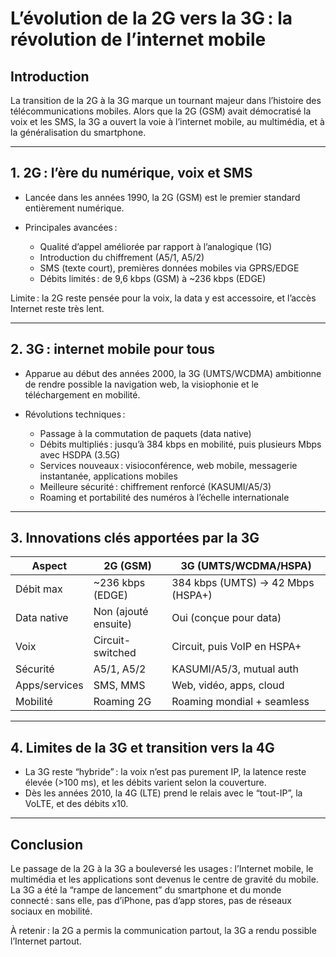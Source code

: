 # L’évolution de la 2G vers la 3G : la révolution de l’internet mobile

## Introduction

La transition de la 2G à la 3G marque un tournant majeur dans l’histoire des télécommunications mobiles. Alors que la 2G (GSM) avait démocratisé la voix et les SMS, la 3G a ouvert la voie à l’internet mobile, au multimédia, et à la généralisation du smartphone.

---

## 1. 2G : l’ère du numérique, voix et SMS

* Lancée dans les années 1990, la 2G (GSM) est le premier standard entièrement numérique.
* Principales avancées :

  * Qualité d’appel améliorée par rapport à l’analogique (1G)
  * Introduction du chiffrement (A5/1, A5/2)
  * SMS (texte court), premières données mobiles via GPRS/EDGE
  * Débits limités : de 9,6 kbps (GSM) à \~236 kbps (EDGE)

Limite : la 2G reste pensée pour la voix, la data y est accessoire, et l’accès Internet reste très lent.

---

## 2. 3G : internet mobile pour tous

* Apparue au début des années 2000, la 3G (UMTS/WCDMA) ambitionne de rendre possible la navigation web, la visiophonie et le téléchargement en mobilité.
* Révolutions techniques :

  * Passage à la commutation de paquets (data native)
  * Débits multipliés : jusqu’à 384 kbps en mobilité, puis plusieurs Mbps avec HSDPA (3.5G)
  * Services nouveaux : visioconférence, web mobile, messagerie instantanée, applications mobiles
  * Meilleure sécurité : chiffrement renforcé (KASUMI/A5/3)
  * Roaming et portabilité des numéros à l’échelle internationale

---

## 3. Innovations clés apportées par la 3G

| Aspect        | 2G (GSM)             | 3G (UMTS/WCDMA/HSPA)              |
| ------------- | -------------------- | --------------------------------- |
| Débit max     | \~236 kbps (EDGE)    | 384 kbps (UMTS) → 42 Mbps (HSPA+) |
| Data native   | Non (ajouté ensuite) | Oui (conçue pour data)            |
| Voix          | Circuit-switched     | Circuit, puis VoIP en HSPA+       |
| Sécurité      | A5/1, A5/2           | KASUMI/A5/3, mutual auth          |
| Apps/services | SMS, MMS             | Web, vidéo, apps, cloud           |
| Mobilité      | Roaming 2G           | Roaming mondial + seamless        |

---

## 4. Limites de la 3G et transition vers la 4G

* La 3G reste “hybride” : la voix n’est pas purement IP, la latence reste élevée (>100 ms), et les débits varient selon la couverture.
* Dès les années 2010, la 4G (LTE) prend le relais avec le “tout-IP”, la VoLTE, et des débits x10.

---

## Conclusion

Le passage de la 2G à la 3G a bouleversé les usages : l’Internet mobile, le multimédia et les applications sont devenus le centre de gravité du mobile. La 3G a été la “rampe de lancement” du smartphone et du monde connecté : sans elle, pas d’iPhone, pas d’app stores, pas de réseaux sociaux en mobilité.

À retenir : la 2G a permis la communication partout, la 3G a rendu possible l’Internet partout.

